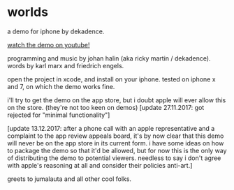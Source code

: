 # worlds

a demo for iphone by dekadence.

[watch the demo on youtube!](https://www.youtube.com/watch?v=cI9C751w01E)

programming and music by johan halin (aka ricky martin / dekadence).
words by karl marx and friedrich engels.

open the project in xcode, and install on your iphone. tested on iphone x and 7, on which the demo works fine.

i'll try to get the demo on the app store, but i doubt apple will ever allow this on the store. (they're not too keen on demos) [update 27.11.2017: got rejected for "minimal functionality"]

[update 13.12.2017: after a phone call with an apple representative and a complaint to the app review appeals board, it's by now clear that this demo will never be on the app store in its current form. i have some ideas on how to package the demo so that it'd be allowed, but for now this is the only way of distributing the demo to potential viewers. needless to say i don't agree with apple's reasoning at all and consider their policies anti-art.]

greets to jumalauta and all other cool folks.
